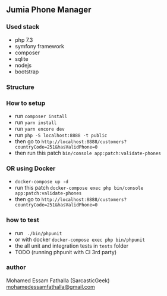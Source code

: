 ## Jumia Phone Manager

### Used stack
- php 7.3
- symfony framework
- composer
- sqlite
- nodejs
- bootstrap

### Structure 

### How to setup
- run `composer install`
- run `yarn install`
- run `yarn encore dev`
- run `php -S localhost:8888 -t public`
- then go to `http://localhost:8888/customers?countryCode=251&hasValidPhone=0`
- then run this patch `bin/console app:patch:validate-phones`

### OR using Docker
- `docker-compose up -d`
- run this patch `docker-compose exec php bin/console app:patch:validate-phones`
- then go to `http://localhost:8888/customers?countryCode=251&hasValidPhone=0`

### how to test
- run ` ./bin/phpunit` 
- or with docker `docker-compose exec php bin/phpunit`
- the all unit and integration tests in `tests` folder
- TODO (running phpunit with CI 3rd party)

### author
Mohamed Essam Fathalla (SarcasticGeek) <mohamedessamfathalla@gmail.com>
